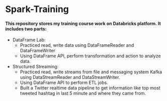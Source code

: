 # Spark-Training
#### This repository stores my training course work on Databricks platform. It includes two parts:
- DataFrame Lab: 
  - Practiced read, write data using DataFrameReader and DataFrameWriter
  - Using DataFrame API, perform transformation and action to analyze data.
- Structured Streaming: 
  - Practiced read, write streams from file and messaging system Kafka using DataStreamReader and DataStreamWriter.
  - Using DataFrame API to perform ETL jobs.
  - Built a Twitter realtime data pipeline to get information like top most tweeted hashtag in last 5 minute and where they came from.
